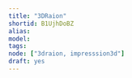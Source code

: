 ```yaml
---
title: "3DRaion"
shortid: B1UjhDoBZ
alias:
model:
tags:
node: ["3draion, impresssion3d"]
draft: yes
---
```

